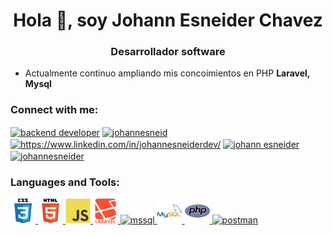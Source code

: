 <h1 align="center">Hola 👋, soy Johann Esneider Chavez</h1>
<h3 align="center">Desarrollador software</h3>

- Actualmente continuo ampliando mis concoimientos en PHP **Laravel, Mysql**

<h3 align="left">Connect with me:</h3>
<p align="left">
<a href="https://dev.to/backend developer" target="blank"><img align="center" src="https://cdn.jsdelivr.net/npm/simple-icons@3.0.1/icons/dev-dot-to.svg" alt="backend developer" height="30" width="40" /></a>
<a href="https://twitter.com/johannesneid" target="blank"><img align="center" src="https://cdn.jsdelivr.net/npm/simple-icons@3.0.1/icons/twitter.svg" alt="johannesneid" height="30" width="40" /></a>
<a href="https://www.linkedin.com/in/johannesneiderdev/" target="blank"><img align="center" src="https://cdn.jsdelivr.net/npm/simple-icons@3.0.1/icons/linkedin.svg" alt="https://www.linkedin.com/in/johannesneiderdev/" height="30" width="40" /></a>
<a href="https://fb.com/johann esneider" target="blank"><img align="center" src="https://cdn.jsdelivr.net/npm/simple-icons@3.0.1/icons/facebook.svg" alt="johann esneider" height="30" width="40" /></a>
<a href="https://instagram.com/johannesneider" target="blank"><img align="center" src="https://cdn.jsdelivr.net/npm/simple-icons@3.0.1/icons/instagram.svg" alt="johannesneider" height="30" width="40" /></a>
</p>

<h3 align="left">Languages and Tools:</h3>
<p align="left"> <a href="https://www.w3schools.com/css/" target="_blank"> <img src="https://raw.githubusercontent.com/devicons/devicon/master/icons/css3/css3-original-wordmark.svg" alt="css3" width="40" height="40"/> </a> <a href="https://www.w3.org/html/" target="_blank"> <img src="https://raw.githubusercontent.com/devicons/devicon/master/icons/html5/html5-original-wordmark.svg" alt="html5" width="40" height="40"/> </a> <a href="https://developer.mozilla.org/en-US/docs/Web/JavaScript" target="_blank"> <img src="https://raw.githubusercontent.com/devicons/devicon/master/icons/javascript/javascript-original.svg" alt="javascript" width="40" height="40"/> </a> <a href="https://laravel.com/" target="_blank"> <img src="https://raw.githubusercontent.com/devicons/devicon/master/icons/laravel/laravel-plain-wordmark.svg" alt="laravel" width="40" height="40"/> </a> <a href="https://www.microsoft.com/en-us/sql-server" target="_blank"> <img src="https://cdn.worldvectorlogo.com/logos/microsoft-sql-server.svg" alt="mssql" width="40" height="40"/> </a> <a href="https://www.mysql.com/" target="_blank"> <img src="https://raw.githubusercontent.com/devicons/devicon/master/icons/mysql/mysql-original-wordmark.svg" alt="mysql" width="40" height="40"/> </a> <a href="https://www.php.net" target="_blank"> <img src="https://raw.githubusercontent.com/devicons/devicon/master/icons/php/php-original.svg" alt="php" width="40" height="40"/> </a> <a href="https://postman.com" target="_blank"> <img src="https://www.vectorlogo.zone/logos/getpostman/getpostman-icon.svg" alt="postman" width="40" height="40"/> </a> </p>

